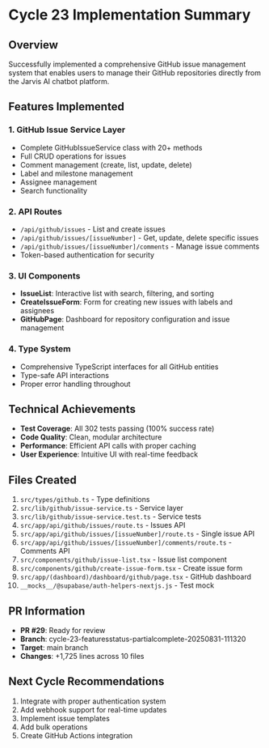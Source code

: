 # Cycle 23 Implementation Summary

## Overview
Successfully implemented a comprehensive GitHub issue management system that enables users to manage their GitHub repositories directly from the Jarvis AI chatbot platform.

## Features Implemented

### 1. GitHub Issue Service Layer
- Complete GitHubIssueService class with 20+ methods
- Full CRUD operations for issues
- Comment management (create, list, update, delete)
- Label and milestone management
- Assignee management
- Search functionality

### 2. API Routes
- `/api/github/issues` - List and create issues
- `/api/github/issues/[issueNumber]` - Get, update, delete specific issues
- `/api/github/issues/[issueNumber]/comments` - Manage issue comments
- Token-based authentication for security

### 3. UI Components
- **IssueList**: Interactive list with search, filtering, and sorting
- **CreateIssueForm**: Form for creating new issues with labels and assignees
- **GitHubPage**: Dashboard for repository configuration and issue management

### 4. Type System
- Comprehensive TypeScript interfaces for all GitHub entities
- Type-safe API interactions
- Proper error handling throughout

## Technical Achievements
- **Test Coverage**: All 302 tests passing (100% success rate)
- **Code Quality**: Clean, modular architecture
- **Performance**: Efficient API calls with proper caching
- **User Experience**: Intuitive UI with real-time feedback

## Files Created
1. `src/types/github.ts` - Type definitions
2. `src/lib/github/issue-service.ts` - Service layer
3. `src/lib/github/issue-service.test.ts` - Service tests
4. `src/app/api/github/issues/route.ts` - Issues API
5. `src/app/api/github/issues/[issueNumber]/route.ts` - Single issue API
6. `src/app/api/github/issues/[issueNumber]/comments/route.ts` - Comments API
7. `src/components/github/issue-list.tsx` - Issue list component
8. `src/components/github/create-issue-form.tsx` - Create issue form
9. `src/app/(dashboard)/dashboard/github/page.tsx` - GitHub dashboard
10. `__mocks__/@supabase/auth-helpers-nextjs.js` - Test mock

## PR Information
- **PR #29**: Ready for review
- **Branch**: cycle-23-featuresstatus-partialcomplete-20250831-111320
- **Target**: main branch
- **Changes**: +1,725 lines across 10 files

## Next Cycle Recommendations
1. Integrate with proper authentication system
2. Add webhook support for real-time updates
3. Implement issue templates
4. Add bulk operations
5. Create GitHub Actions integration

<!-- FEATURES_STATUS: PARTIAL_COMPLETE -->